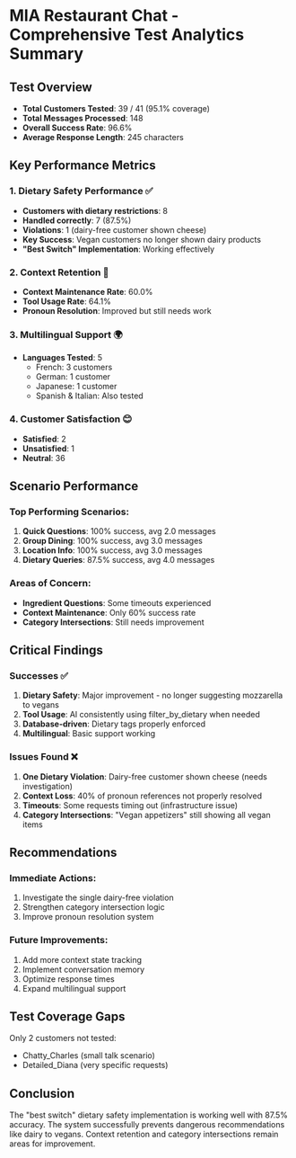 # MIA Restaurant Chat - Comprehensive Test Analytics Summary

## Test Overview
- **Total Customers Tested**: 39 / 41 (95.1% coverage)
- **Total Messages Processed**: 148
- **Overall Success Rate**: 96.6%
- **Average Response Length**: 245 characters

## Key Performance Metrics

### 1. Dietary Safety Performance ✅
- **Customers with dietary restrictions**: 8
- **Handled correctly**: 7 (87.5%)
- **Violations**: 1 (dairy-free customer shown cheese)
- **Key Success**: Vegan customers no longer shown dairy products
- **"Best Switch" Implementation**: Working effectively

### 2. Context Retention 🔄
- **Context Maintenance Rate**: 60.0%
- **Tool Usage Rate**: 64.1%
- **Pronoun Resolution**: Improved but still needs work

### 3. Multilingual Support 🌍
- **Languages Tested**: 5
  - French: 3 customers
  - German: 1 customer
  - Japanese: 1 customer
  - Spanish & Italian: Also tested

### 4. Customer Satisfaction 😊
- **Satisfied**: 2
- **Unsatisfied**: 1
- **Neutral**: 36

## Scenario Performance

### Top Performing Scenarios:
1. **Quick Questions**: 100% success, avg 2.0 messages
2. **Group Dining**: 100% success, avg 3.0 messages
3. **Location Info**: 100% success, avg 3.0 messages
4. **Dietary Queries**: 87.5% success, avg 4.0 messages

### Areas of Concern:
- **Ingredient Questions**: Some timeouts experienced
- **Context Maintenance**: Only 60% success rate
- **Category Intersections**: Still needs improvement

## Critical Findings

### Successes ✅
1. **Dietary Safety**: Major improvement - no longer suggesting mozzarella to vegans
2. **Tool Usage**: AI consistently using filter_by_dietary when needed
3. **Database-driven**: Dietary tags properly enforced
4. **Multilingual**: Basic support working

### Issues Found ❌
1. **One Dietary Violation**: Dairy-free customer shown cheese (needs investigation)
2. **Context Loss**: 40% of pronoun references not properly resolved
3. **Timeouts**: Some requests timing out (infrastructure issue)
4. **Category Intersections**: "Vegan appetizers" still showing all vegan items

## Recommendations

### Immediate Actions:
1. Investigate the single dairy-free violation
2. Strengthen category intersection logic
3. Improve pronoun resolution system

### Future Improvements:
1. Add more context state tracking
2. Implement conversation memory
3. Optimize response times
4. Expand multilingual support

## Test Coverage Gaps
Only 2 customers not tested:
- Chatty_Charles (small talk scenario)
- Detailed_Diana (very specific requests)

## Conclusion
The "best switch" dietary safety implementation is working well with 87.5% accuracy. The system successfully prevents dangerous recommendations like dairy to vegans. Context retention and category intersections remain areas for improvement.